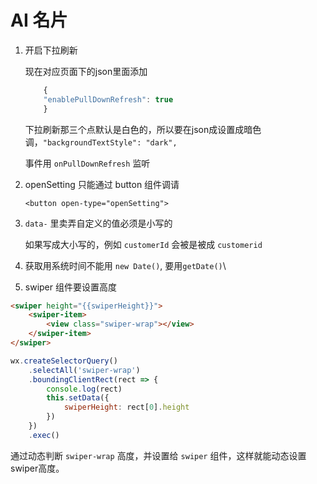 # AI 名片

1. 开启下拉刷新

    现在对应页面下的json里面添加

    ```js
        {
        "enablePullDownRefresh": true
        }
    ```

    下拉刷新那三个点默认是白色的，所以要在json成设置成暗色调，`"backgroundTextStyle": "dark",`

    事件用 `onPullDownRefresh` 监听


    
1. openSetting 只能通过 button 组件调请

    `<button open-type="openSetting">`

1. `data-` 里卖弄自定义的值必须是小写的
    
    如果写成大小写的，例如 `customerId` 会被是被成 `customerid`

1. 获取用系统时间不能用 `new Date()`, 要用`getDate()`\

1. swiper 组件要设置高度

```html
<swiper height="{{swiperHeight}}">
    <swiper-item>
        <view class="swiper-wrap"></view>
    </swiper-item>
</swiper>
```

```js
wx.createSelectorQuery()
    .selectAll('swiper-wrap')
    .boundingClientRect(rect => {
        console.log(rect)
        this.setData({
            swiperHeight: rect[0].height
        })
    })
    .exec()
```

通过动态判断 `swiper-wrap` 高度，并设置给 `swiper` 组件，这样就能动态设置swiper高度。



